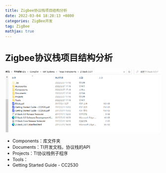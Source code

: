 ```yaml
---
title: Zigbee协议栈项目结构分析
date: 2022-03-04 18:28:13 +0800
categories: ZigBee开发
tag: ZigBee
mathjax: true
---
```


# Zigbee协议栈项目结构分析
![Z-stack文件目录](https://github.com/zjn-astonishe/image/blob/main/Zigbee/Z-stack%E6%96%87%E4%BB%B6%E7%9B%AE%E5%BD%95.png?raw=true)
- Components：库文件夹
- Documents：TI开发文档，协议栈的API
- Projects：TI协议栈例子程序
- Tools：
- Getting Started Guide - CC2530